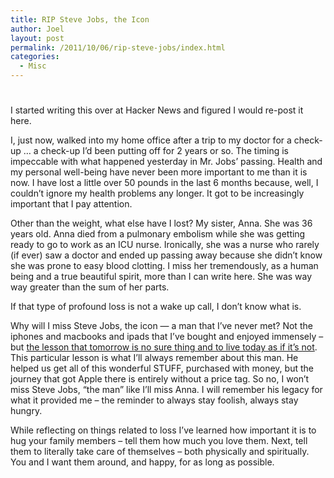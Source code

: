 ```yaml
---
title: RIP Steve Jobs, the Icon
author: Joel
layout: post
permalink: /2011/10/06/rip-steve-jobs/index.html
categories:
  - Misc
---
```

# 

I started writing this over at Hacker News and figured I would re-post it here.

I, just now, walked into my home office after a trip to my doctor for a check-up … a check-up I’d been putting off for 2 years or so. The timing is impeccable with what happened yesterday in Mr. Jobs’ passing. Health and my personal well-being have never been more important to me than it is now. I have lost a little over 50 pounds in the last 6 months because, well, I couldn’t ignore my health problems any longer. It got to be increasingly important that I pay attention.

Other than the weight, what else have I lost? My sister, Anna. She was 36 years old. Anna died from a pulmonary embolism while she was getting ready to go to work as an ICU nurse. Ironically, she was a nurse who rarely (if ever) saw a doctor and ended up passing away because she didn’t know she was prone to easy blood clotting. I miss her tremendously, as a human being and a true beautiful spirit, more than I can write here. She was way way greater than the sum of her parts.

If that type of profound loss is not a wake up call, I don’t know what is.

Why will I miss Steve Jobs, the icon — a man that I’ve never met? Not the iphones and macbooks and ipads that I’ve bought and enjoyed immensely – but [the lesson that tomorrow is no sure thing and to live today as if it’s not][1]. This particular lesson is what I’ll always remember about this man. He helped us get all of this wonderful STUFF, purchased with money, but the journey that got Apple there is entirely without a price tag. So no, I won’t miss Steve Jobs, “the man” like I’ll miss Anna. I will remember his legacy for what it provided me – the reminder to always stay foolish, always stay hungry.

 [1]: http://www.youtube.com/watch?v=D1R-jKKp3NA

While reflecting on things related to loss I’ve learned how important it is to hug your family members – tell them how much you love them. Next, tell them to literally take care of themselves – both physically and spiritually. You and I want them around, and happy, for as long as possible.
